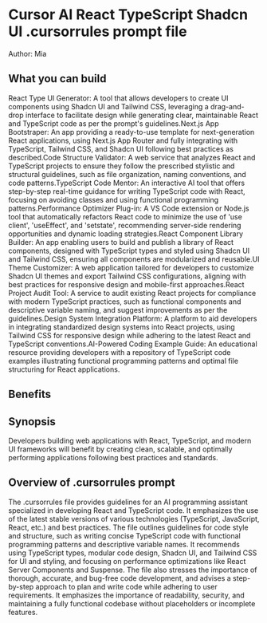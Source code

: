 # Cursor AI React TypeScript Shadcn UI .cursorrules prompt file

Author: Mia

## What you can build
React Type UI Generator: A tool that allows developers to create UI components using Shadcn UI and Tailwind CSS, leveraging a drag-and-drop interface to facilitate design while generating clear, maintainable React and TypeScript code as per the prompt's guidelines.Next.js App Bootstraper: An app providing a ready-to-use template for next-generation React applications, using Next.js App Router and fully integrating with TypeScript, Tailwind CSS, and Shadcn UI following best practices as described.Code Structure Validator: A web service that analyzes React and TypeScript projects to ensure they follow the prescribed stylistic and structural guidelines, such as file organization, naming conventions, and code patterns.TypeScript Code Mentor: An interactive AI tool that offers step-by-step real-time guidance for writing TypeScript code with React, focusing on avoiding classes and using functional programming patterns.Performance Optimizer Plug-in: A VS Code extension or Node.js tool that automatically refactors React code to minimize the use of 'use client', 'useEffect', and 'setstate', recommending server-side rendering opportunities and dynamic loading strategies.React Component Library Builder: An app enabling users to build and publish a library of React components, designed with TypeScript types and styled using Shadcn UI and Tailwind CSS, ensuring all components are modularized and reusable.UI Theme Customizer: A web application tailored for developers to customize Shadcn UI themes and export Tailwind CSS configurations, aligning with best practices for responsive design and mobile-first approaches.React Project Audit Tool: A service to audit existing React projects for compliance with modern TypeScript practices, such as functional components and descriptive variable naming, and suggest improvements as per the guidelines.Design System Integration Platform: A platform to aid developers in integrating standardized design systems into React projects, using Tailwind CSS for responsive design while adhering to the latest React and TypeScript conventions.AI-Powered Coding Example Guide: An educational resource providing developers with a repository of TypeScript code examples illustrating functional programming patterns and optimal file structuring for React applications.

## Benefits


## Synopsis
Developers building web applications with React, TypeScript, and modern UI frameworks will benefit by creating clean, scalable, and optimally performing applications following best practices and standards.

## Overview of .cursorrules prompt
The .cursorrules file provides guidelines for an AI programming assistant specialized in developing React and TypeScript code. It emphasizes the use of the latest stable versions of various technologies (TypeScript, JavaScript, React, etc.) and best practices. The file outlines guidelines for code style and structure, such as writing concise TypeScript code with functional programming patterns and descriptive variable names. It recommends using TypeScript types, modular code design, Shadcn UI, and Tailwind CSS for UI and styling, and focusing on performance optimizations like React Server Components and Suspense. The file also stresses the importance of thorough, accurate, and bug-free code development, and advises a step-by-step approach to plan and write code while adhering to user requirements. It emphasizes the importance of readability, security, and maintaining a fully functional codebase without placeholders or incomplete features.

